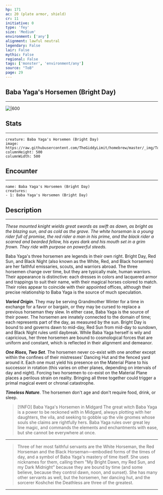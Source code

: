 ```yaml
---
hp: 171
ac: 20 (plate armor, shield)
cr: 11
initiative: 0
type: 'fey'    
size: 'Medium'
environment: ['any']
alignment: lawful neutral
legendary: False
lair: False
mythic: False
regional: False
tags: ['monster', 'environment/any']
source: "ToB"
page: 29
---
```


## Baba Yaga's Horsemen (Bright Day)
---

![|600](https://raw.githubusercontent.com/TheGiddyLimit/homebrew/master/_img/ToB/Baba%20Yagas%20Horsemen.webp)

## Stats
---

```statblock
creature: Baba Yaga's Horsemen (Bright Day)
image: https://raw.githubusercontent.com/TheGiddyLimit/homebrew/master/_img/ToB/token/Baba%20Yaga's%20Horsemen%20%28Bright%20Day%29.png
columnHeight: 500
columnWidth: 500
```

## Encounter
---

```encounter-table
name: Baba Yaga's Horsemen (Bright Day)
creatures:
- 1: Baba Yaga's Horsemen (Bright Day)
```

## Description
---
_These mounted knight wields great swords as swift as dawn, as bright as the blazing sun, and as cold as the grave. The white horseman is a young rider full of promise, the red rider a man in his prime, and the black rider a scarred and bearded fellow, his eyes dark and his mouth set in a grim frown. They ride with purpose on powerful steeds._

Baba Yaga's three horsemen are legends in their own right. Bright Day, Red Sun, and Black Night (also known as the White, Red, and Black horsemen) are her faithful emissaries, scouts, and warriors abroad. The three horsemen change over time, but they are typically male, human warriors. Their appearance is distinctive: each dresses in colors and lacquered armor and trappings to suit their name, with their magical horses colored to match. Their roles appear to coincide with their appointed offices, although their precise relationship to Baba Yaga is the source of much speculation.

**_Varied Origin_**. They may be serving Grandmother Winter for a time in exchange for a favor or bargain, or they may be cursed to replace a previous horseman they slew. In either case, Baba Yaga is the source of their power. The horsemen are innately connected to the domain of time; each represents part of the day, as measured by the sun. Bright Day is bound to and governs dawn to mid-day, Red Sun from mid-day to sundown, and Black Night rules until daybreak. While Baba Yaga herself is wily and capricious, her three horsemen are bound to cosmological forces that are uniform and constant, which is reflected in their alignment and demeanor.

**_One Rises, Two Set_**. The horsemen never co-exist with one another except within the confines of their mistresses' Dancing Hut and the fenced yard around it. Each one must yield his presence on the Material Plane to his successor in rotation (this varies on other planes, depending on intervals of day and night). Forcing two horsemen to co-exist on the Material Plane places a perilous strain on reality. Bringing all three together could trigger a primal magical event or chronal catastrophe.

**_Timeless Nature_**. The horsemen don't age and don't require food, drink, or sleep.


> [!INFO] Baba Yaga's Horsemen in Midgard
>The great witch Baba Yaga is a power to be reckoned with in Midgard, always plotting with her daughters, the vila, and seeking to gobble up the vile gnomes whose souls she claims are rightfully hers. Baba Yaga rules over great ley line magic, and commands the elements and enchantments with ease, but she cannot be everywhere at once.

---

>Three of her most faithful servants are the White Horseman, the Red Horseman and the Black Horseman—embodied forms of the times of day, and a symbol of Baba Yaga's mastery of time itself. She uses nicknames for them, calling them "My Bright Dawn, my Red Sun, and my Dark Midnight" because they are bound by time (and some believe, because they control dawn, noon, and sunset). She has many other servants as well, but the horsemen, her dancing hut, and the sorcerer Koshchei the Deathless are three of the greatest.

---






